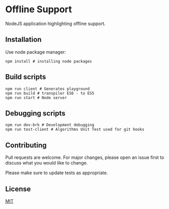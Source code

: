 # Offline Support

NodeJS application highlighting offline support.

## Installation

Use node package manager:

```
npm install # installing node packages
```

## Build scripts

```
npm run client # Generates playground
npm run build # transpiler ES6 - to ES5 
npm run start # Node server
```

## Debugging scripts

```
npm run dev-brk # Development debugging
npm run test-client # Algorithms Unit Test used for git hooks
```

## Contributing
Pull requests are welcome. For major changes, please open an issue first to discuss what you would like to change.

Please make sure to update tests as appropriate.

## License
[MIT](https://choosealicense.com/licenses/mit/)